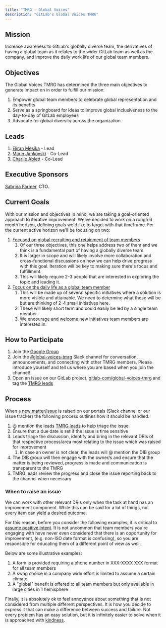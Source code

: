 ```yaml
---
title: "TMRG - Global Voices"
description: "GitLab's Global Voices TMRG"
---
```


## Mission

Increase awareness to GitLab's globally diverse team, the derivatives of having a global team as it relates to the wider GitLab team as well as the company, and improve the daily work life of our global team members.

## Objectives

The Global Voices TMRG has determined the three main objectives to generate impact on in order to fulfill our mission:

1. Empower global team members to celebrate global representation and its benefits
1. Serve as a springboard for ideas to improve global inclusiveness to the day-to-day of GitLab employees
1. Advocate for global diversity across the organization

## Leads

1. [Eliran Mesika](https://gitlab.com/eliran.mesika) - Lead
1. [Marin Jankovski](https://gitlab.com/marin) - Co-Lead
1. [Charlie Ablett](https://gitlab.com/cablett) - Co-Lead

## Executive Sponsors

[Sabrina Farmer](https://gitlab.com/sabrinafarmer), CTO.

## Current Goals

With our mission and objectives in mind, we are taking a goal-oriented approach to iterative improvement. We've decided to work on a rough 6 month horizon, defining goals we'd like to target with that timeframe. For the current active horizon we'll be focusing on two:

1. [Focused on global recruiting and retainment of team members](https://gitlab.com/groups/gitlab-com/-/epics/1939)
   1. Of our three objectives, this one helps address two of them and we think is a fundamental part of having a globally diverse team.
   1. It is larger in scope and will likely involve more collaboration and cross-functional discussions on how we can help drive progress with this goal. Iteration will be key to making sure there's focus and fulfillment.
   1. This will likely require 2-3 people that are interested in exploring the topic and leading it.
1. [Focus on the daily life as a global team member](https://gitlab.com/groups/gitlab-com/-/epics/1943)
   1. This will be made up of several specific initiatives where a solution is more visible and attainable. We need to determine what these will be but are thinking of 2-4 small initiatives here.
   1. These will likely short term and could easily be led by a single team member.
   1. We encourage and welcome new initiatives team members are interested in.

## How to Participate

1. Join the [Google Group](https://groups.google.com/a/gitlab.com/g/globalvoices/)
1. Join the [#global-voices-tmrg](https://gitlab.slack.com/archives/C03UHGX4F1P) Slack channel for conversation, announcements, and connecting with other TMRG members. Please introduce yourself and tell us where you are based when you join the channel!
1. Open an issue on our GitLab project, [gitlab-com/global-voices-tmrg](https://gitlab.com/gitlab-com/global-voices-tmrg) and tag the [TMRG leads](#leads)

## Process

When [a new matter/issue](https://gitlab.com/gitlab-com/global-voices-tmrg) is raised on our portals (Slack channel or our issue tracker) the following process outlines how it should be handled:

1. @ mention the leads [TMRG leads](#leads) to help triage the issue
1. Ensure that a due date is set if the issue is time sensitive
1. Leads triage the discussion, identify and bring in the relevant DRIs of that respective process/area most relating to the issue which was raised for improvement
   1. In case an owner is not clear, the leads will @ mention the DIB group
1. The DIB group will then engage with the owner/s and ensure that the matter is being reviewed, progress is made and communication is transparent to the TMRG
1. TMRG leads review the progress and close the issue reporting back to the channel when necessary

### When to raise an issue

We can work with other relevant DRIs only when the task at hand has an improvement component. While this can be said for a lot of things, not every item can yield a desired outcome.

For this reason, before you consider the following examples, it is critical to [assume positive intent](/handbook/values/#assume-positive-intent). It is not uncommon that team members you're engaging with have never even considered that there is an opportunity for improvement, (e.g. non-ISO date format is confusing), so you are responsible for educating them of a different point of view as well.

Below are some illustrative examples:

1. A form is provided requiring a phone number in XXX-XXXX XXX format for all team members
1. A swag choice in a company wide effort is limited to assume a certain climate
1. A "global" benefit is offered to all team members but only available in large cities in 1 hemisphere

Finally, it is absolutely ok to feel annoyance about something that is not considered from multiple different perspectives. It is how you decide to express it that can make a difference between success and failure. Not every problem has an easy solution, but it is infinitely easier to solve when it is approached with [kindness](/handbook/values/#kindness).
